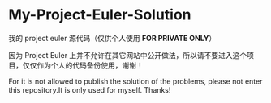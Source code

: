 # My-Project-Euler-Solution
我的 project euler 源代码（仅供个人使用 **FOR PRIVATE ONLY**）

因为 Project Euler 上并不允许在其它网站中公开做法，所以请不要进入这个项目，仅仅作为个人的代码备份使用，谢谢！

For it is not allowed to publish the solution of the problems, please not enter this repository.It is only used for myself. Thanks!
